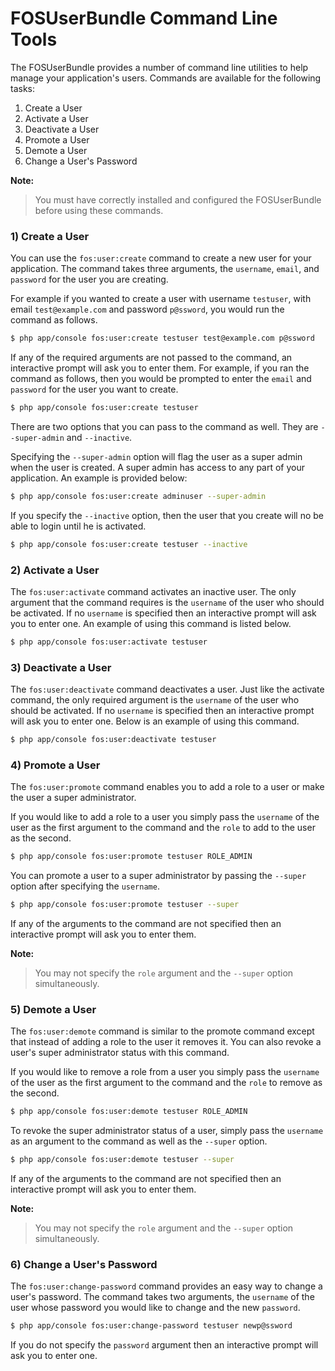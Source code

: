 FOSUserBundle Command Line Tools
================================

The FOSUserBundle provides a number of command line utilities to help manage your
application's users. Commands are available for the following tasks:

1. Create a User
2. Activate a User
3. Deactivate a User
4. Promote a User
5. Demote a User
6. Change a User's Password

**Note:**

> You must have correctly installed and configured the FOSUserBundle before using
> these commands.

### 1) Create a User

You can use the `fos:user:create` command to create a new user for your application.
The command takes three arguments, the `username`, `email`, and `password` for
the user you are creating.

For example if you wanted to create a user with username `testuser`, with email
`test@example.com` and password `p@ssword`, you would run the command as follows.

``` bash
$ php app/console fos:user:create testuser test@example.com p@ssword
```

If any of the required arguments are not passed to the command, an interactive prompt
will ask you to enter them. For example, if you ran the command as follows, then
you would be prompted to enter the `email` and `password` for the user
you want to create.

``` bash
$ php app/console fos:user:create testuser
```

There are two options that you can pass to the command as well. They are
`--super-admin` and `--inactive`.

Specifying the `--super-admin` option will flag the user as a super admin when
the user is created. A super admin has access to any part of your application.
An example is provided below:

``` bash
$ php app/console fos:user:create adminuser --super-admin
```

If you specify the `--inactive` option, then the user that you create will no be
able to login until he is activated.

``` bash
$ php app/console fos:user:create testuser --inactive
```

### 2) Activate a User

The `fos:user:activate` command activates an inactive user. The only argument
that the command requires is the `username` of the user who should be activated.
If no `username` is specified then an interactive prompt will ask you
to enter one. An example of using this command is listed below.

``` bash
$ php app/console fos:user:activate testuser
```

### 3) Deactivate a User

The `fos:user:deactivate` command deactivates a user. Just like the activate
command, the only required argument is the `username` of the user who should be
activated. If no `username` is specified then an interactive prompt will ask you
to enter one. Below is an example of using this command.

``` bash
$ php app/console fos:user:deactivate testuser
```

### 4) Promote a User

The `fos:user:promote` command enables you to add a role to a user or make the
user a super administrator.

If you would like to add a role to a user you simply pass the `username` of the
user as the first argument to the command and the `role` to add to the user as
the second.

``` bash
$ php app/console fos:user:promote testuser ROLE_ADMIN
```

You can promote a user to a super administrator by passing the `--super` option
after specifying the `username`.

``` bash
$ php app/console fos:user:promote testuser --super
```

If any of the arguments to the command are not specified then an interactive
prompt will ask you to enter them.

**Note:**

> You may not specify the `role` argument and the `--super` option simultaneously.

### 5) Demote a User

The `fos:user:demote` command is similar to the promote command except that
instead of adding a role to the user it removes it. You can also revoke a user's
super administrator status with this command.

If you would like to remove a role from a user you simply pass the `username` of
the user as the first argument to the command and the `role` to remove as the
second.

``` bash
$ php app/console fos:user:demote testuser ROLE_ADMIN
```

To revoke the super administrator status of a user, simply pass the `username` as
an argument to the command as well as the `--super` option.

``` bash
$ php app/console fos:user:demote testuser --super
```

If any of the arguments to the command are not specified then an interactive
prompt will ask you to enter them.

**Note:**

> You may not specify the `role` argument and the `--super` option simultaneously.

### 6) Change a User's Password

The `fos:user:change-password` command provides an easy way to change a user's
password. The command takes two arguments, the `username` of the user whose
password you would like to change and the new `password`.

``` bash
$ php app/console fos:user:change-password testuser newp@ssword
```

If you do not specify the `password` argument then an interactive prompt will
ask you to enter one.
